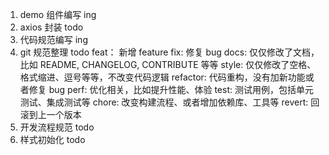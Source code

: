 1. demo 组件编写 ing
2. axios 封装 todo
3. 代码规范编写 ing
4. git 规范整理 todo
   feat： 新增 feature
   fix: 修复 bug
   docs: 仅仅修改了文档，比如 README, CHANGELOG, CONTRIBUTE 等等
   style: 仅仅修改了空格、格式缩进、逗号等等，不改变代码逻辑
   refactor: 代码重构，没有加新功能或者修复 bug
   perf: 优化相关，比如提升性能、体验
   test: 测试用例，包括单元测试、集成测试等
   chore: 改变构建流程、或者增加依赖库、工具等
   revert: 回滚到上一个版本
5. 开发流程规范 todo
6. 样式初始化 todo
